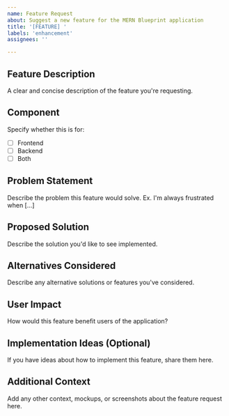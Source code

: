 ```yaml
---
name: Feature Request
about: Suggest a new feature for the MERN Blueprint application
title: '[FEATURE] '
labels: 'enhancement'
assignees: ''

---
```


## Feature Description
A clear and concise description of the feature you're requesting.

## Component
Specify whether this is for:
- [ ] Frontend
- [ ] Backend
- [ ] Both

## Problem Statement
Describe the problem this feature would solve. Ex. I'm always frustrated when [...]

## Proposed Solution
Describe the solution you'd like to see implemented.

## Alternatives Considered
Describe any alternative solutions or features you've considered.

## User Impact
How would this feature benefit users of the application?

## Implementation Ideas (Optional)
If you have ideas about how to implement this feature, share them here.

## Additional Context
Add any other context, mockups, or screenshots about the feature request here.